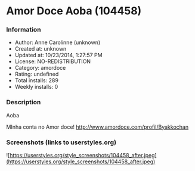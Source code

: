 # Amor Doce Aoba (104458)

### Information
- Author: Anne Carolinne (unknown)
- Created at: unknown
- Updated at: 10/23/2014, 1:27:57 PM
- License: NO-REDISTRIBUTION
- Category: amordoce
- Rating: undefined
- Total installs: 289
- Weekly installs: 0


### Description
Aoba

MInha conta no Amor doce! http://www.amordoce.com/profil/Byakkochan


### Screenshots (links to userstyles.org)
![https://userstyles.org/style_screenshots/104458_after.jpeg](https://userstyles.org/style_screenshots/104458_after.jpeg)



